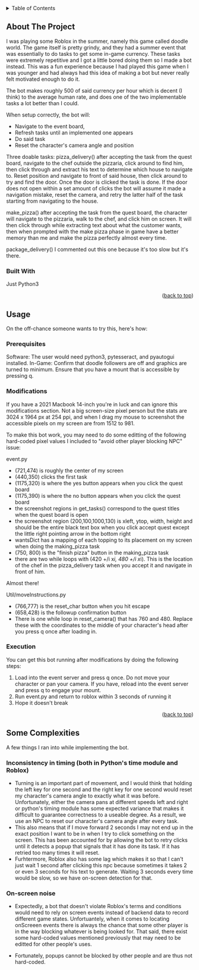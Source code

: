 <!-- TABLE OF CONTENTS -->
<details>
  <summary>Table of Contents</summary>
  <ol>
    <li>
      <a href="#about-the-project">About The Project</a>
      <ul>
        <li><a href="#built-with">Built With</a></li>
      </ul>
    </li>
    <li>
      <a href="#about-the-project">Usage</a>
      <ul>
        <li><a href="#installation">Prerequisites</a></li>
        <li><a href="#prerequisites">Getting Started</a></li>
      </ul>
    </li>
    <li>
      <a href="#about-the-project">Some Complexities</a>
    </li>
  </ol>
</details>



<!-- ABOUT THE PROJECT -->
## About The Project

I was playing some Roblox in the summer, namely this game called doodle world. The game itself is pretty grindy, and they had a summer event that was essentially to do tasks to get some in-game currency. 
These tasks were extremely repetitive and I got a little bored doing them so I made a bot instead. 
This was a fun experience because I had played this game when I was younger and had always had this idea of making a bot but never really felt motivated enough to do it.

The bot makes roughly 500 of said currency per hour which is decent (I think) to the average human rate, and does one of the two implementable tasks a lot better than I could.

When setup correctly, the bot will:
- Navigate to the event board,
- Refresh tasks until an implemented one appears
- Do said task
- Reset the character's camera angle and position

Three doable tasks:
pizza_delivery()
after accepting the task from the quest board, navigate to the chef outside the pizzaria, click around to find him, then click through and extract his text to determine which house to navigate to. Reset position and navigate to front of said house, then click around to try and find the door. Once the door is clicked the task is done. If the door does not open within a set amount of clicks the bot will assume it made a navigation mistake, reset the camera, and retry the latter half of the task starting from navigating to the house.

make_pizza()
after accepting the task from the quest board, the character will navigate to the pizzaria, walk to the chef, and click him on screen. It will then click through while extracting text about what the customer wants, then when prompted with the make pizza phase in game have a better memory than me and make the pizza perfectly almost every time.

package_delivery()
I commented out this one because it's too slow but it's there.

### Built With

Just Python3

<p align="right">(<a href="#readme-top">back to top</a>)</p>

<!-- USAGE -->
## Usage

On the off-chance someone wants to try this, here's how:

### Prerequisites

Software: The user would need python3, pytesseract, and pyautogui installed. 
In-Game: Confirm that doodle followers are off and graphics are turned to minimum. Ensure that you have a mount that is accessible by pressing q.

### Modifications

If you have a 2021 Macbook 14-inch you're in luck and can ignore this modifications section. Not a big screen-size pixel person but the stats are 3024 x 1964 px at 254 ppi, and when I drag my mouse to screenshot the accessible pixels on my screen are from 1512 to 981.

To make this bot work, you may need to do some editting of the following hard-coded pixel values I included to "avoid other player blocking NPC" issue:

event.py
- (721,474) is roughly the center of my screen
- (440,350) clicks the first task
- (1175,320) is where the yes button appears when you click the quest board
- (1175,390) is where the no button appears when you click the quest board
- the screenshot regions in get_tasks() correspond to the quest titles when the quest board is open
- the screenshot region (200,100,1000,130) is xleft, ytop, width, height and should be the entire black text box when you click accept quest except the little right pointing arrow in the bottom right
- wantsDict has a mapping of each topping to its placement on my screen when doing the making_pizza task
- (750, 800) is the "finish pizza" button in the making_pizza task
- there are two while loops with (420 +/i x*i, 480 +/i x*i). This is the location of the chef in the pizza_delivery task when you accept it and navigate in front of him.

Almost there!

Util/moveInstructions.py
- (766,777) is the reset_char button when you hit escape
- (658,428) is the followup confirmation button
- There is one while loop in reset_camera() that has 760 and 480. Replace these with the coordinates to the middle of your character's head after you press q once after loading in.

### Execution

You can get this bot running after modifications by doing the following steps:
1) Load into the event server and press q once. Do not move your character or pan your camera. If you have, reload into the event server and press q to engage your mount.
2) Run event.py and return to roblox within 3 seconds of running it
3) Hope it doesn't break

<p align="right">(<a href="#readme-top">back to top</a>)</p>


## Some Complexities

A few things I ran into while implementing the bot.

### Inconsistency in timing (both in Python's time module and Roblox)
- Turning is an important part of movement, and I would think that holding the left key for one second and the right key for one second would reset my character's camera angle to exactly what it was before. Unfortunately, either the camera pans at different speeds left and right or python's timing module has some expected variance that makes it difficult to guarantee correctness to a useable degree. As a result, we use an NPC to reset our character's camera angle after every task.
- This also means that if I move forward 2 seconds I may not end up in the exact position I want to be in when I try to click something on the screen. This has been accounted for by allowing the bot to retry clicks until it detects a popup that signals that it has done its task. If it has retried too many times it will reset.
- Furhtermore, Roblox also has some lag which makes it so that I can't just wait 1 second after clicking this npc because sometimes it takes 2 or even 3 seconds for his text to generate. Waiting 3 seconds every time would be slow, so we have on-screen detection for that.

### On-screen noise
- Expectedly, a bot that doesn't violate Roblox's terms and conditions would need to rely on screen events instead of backend data to record different game states. Unfortuantely, when it comes to locating onScreeen events there is always the chance that some other player is in the way blocking whatever is being looked for. That said, there exist some hard-coded values mentioned previously that may need to be editted for other people's uses.

- Fortunately, popups cannot be blocked by other people and are thus not hard-coded.
